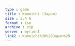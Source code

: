 ```yaml
---
type : game
title : Kunoichi (Japan)
size : 3.4 G
format : iso
archive : zip
server : myrient
link2 : Kunoichi%20%28Japan%29
---
```

